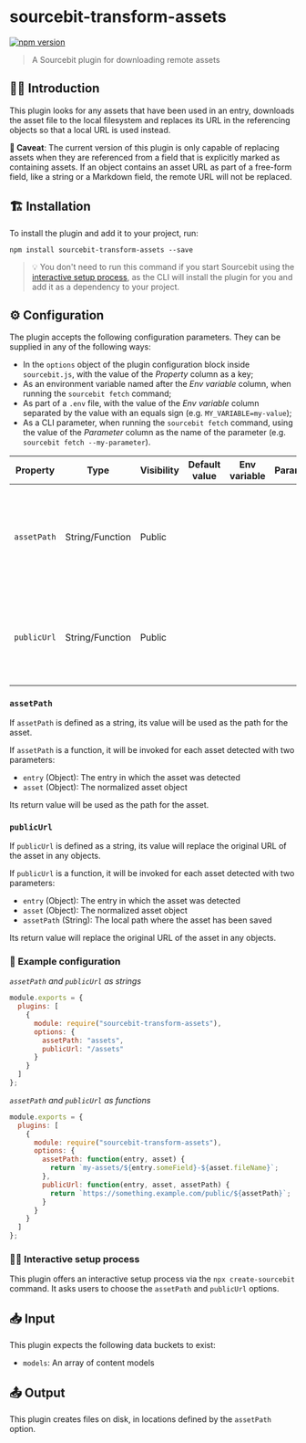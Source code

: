 # sourcebit-transform-assets

[![npm version](https://badge.fury.io/js/sourcebit-transform-assets.svg)](https://badge.fury.io/js/sourcebit-transform-assets)

> A Sourcebit plugin for downloading remote assets

## 👩‍🏫 Introduction

This plugin looks for any assets that have been used in an entry, downloads the asset file to the local filesystem and replaces its URL in the referencing objects so that a local URL is used instead.

**🚨 Caveat**: The current version of this plugin is only capable of replacing assets when they are referenced from a field that is explicitly marked as containing assets. If an object contains an asset URL as part of a free-form field, like a string or a Markdown field, the remote URL will not be replaced.

## 🏗 Installation

To install the plugin and add it to your project, run:

```
npm install sourcebit-transform-assets --save
```

> 💡 You don't need to run this command if you start Sourcebit using the [interactive setup process](#%EF%B8%8F-interactive-setup-process), as the CLI will install the plugin for you and add it as a dependency to your project.

## ⚙️ Configuration

The plugin accepts the following configuration parameters. They can be supplied in any of the following ways:

- In the `options` object of the plugin configuration block inside `sourcebit.js`, with the value of the _Property_ column as a key;
- As an environment variable named after the _Env variable_ column, when running the `sourcebit fetch` command;
- As part of a `.env` file, with the value of the _Env variable_ column separated by the value with an equals sign (e.g. `MY_VARIABLE=my-value`);
- As a CLI parameter, when running the `sourcebit fetch` command, using the value of the _Parameter_ column as the name of the parameter (e.g. `sourcebit fetch --my-parameter`).

| Property    | Type            | Visibility | Default value | Env variable | Parameter | Description                                                                                       |
| ----------- | --------------- | ---------- | ------------- | ------------ | --------- | ------------------------------------------------------------------------------------------------- |
| `assetPath` | String/Function | Public     |               |              |           | A function that determines the full path for each asset detected (see [`assetPath`](#assetpath)). |
| `publicUrl` | String/Function | Public     |               |              |           | A function that determines the public URL for each asset (see [`publicUrl`](#publicUrl)).         |

### `assetPath`

If `assetPath` is defined as a string, its value will be used as the path for the asset.

If `assetPath` is a function, it will be invoked for each asset detected with two parameters:

- `entry` (Object): The entry in which the asset was detected
- `asset` (Object): The normalized asset object

Its return value will be used as the path for the asset.

### `publicUrl`

If `publicUrl` is defined as a string, its value will replace the original URL of the asset in any objects.

If `publicUrl` is a function, it will be invoked for each asset detected with two parameters:

- `entry` (Object): The entry in which the asset was detected
- `asset` (Object): The normalized asset object
- `assetPath` (String): The local path where the asset has been saved

Its return value will replace the original URL of the asset in any objects.

### 👀 Example configuration

_`assetPath` and `publicUrl` as strings_

```js
module.exports = {
  plugins: [
    {
      module: require("sourcebit-transform-assets"),
      options: {
        assetPath: "assets",
        publicUrl: "/assets"
      }
    }
  ]
};
```

_`assetPath` and `publicUrl` as functions_

```js
module.exports = {
  plugins: [
    {
      module: require("sourcebit-transform-assets"),
      options: {
        assetPath: function(entry, asset) {
          return `my-assets/${entry.someField}-${asset.fileName}`;
        },
        publicUrl: function(entry, asset, assetPath) {
          return `https://something.example.com/public/${assetPath}`;
        }
      }
    }
  ]
};
```

### 🧞‍♂️ Interactive setup process

This plugin offers an interactive setup process via the `npx create-sourcebit` command. It asks users to choose the `assetPath` and `publicUrl` options.

## 📥 Input

This plugin expects the following data buckets to exist:

- `models`: An array of content models

## 📤 Output

This plugin creates files on disk, in locations defined by the `assetPath` option.
